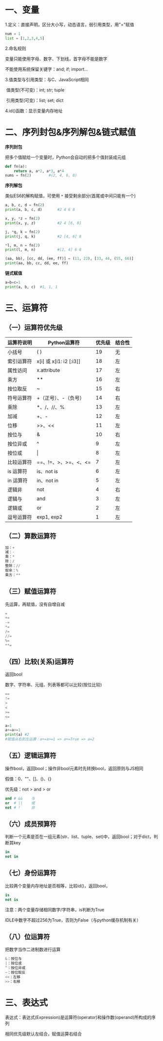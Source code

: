 # 一、变量

1.定义：直接声明，区分大小写，动态语言，弱引用类型，用"="赋值

```python
num = 1
list = [1,2,3,4,5]
```

2.命名规则

变量只能使用字母、数字、下划线，首字母不能是数字

不能使用系统保留关键字：and; if; import...

3.值类型与引用类型：与C、JavaScript相同

​	值类型(不可变)：int; str; tuple

​	引用类型(可变)：list; set; dict

4.id()函数：显示变量内存地址



# 二、序列封包&序列解包&链式赋值

**序列封包**

把多个值赋给一个变量时，Python会自动的把多个值封装成元组

```python
def fn(a):
    return a, a*2, a*3, a*4
nums = fn(2)		#(2, 4, 6, 8)
```

**序列解包**

类似ES6的解构赋值，可使用 ``*`` 接受剩余部分(首尾或中间只能有一个)

```python
a, b, c, d = fn(2)
print(a, b, c, d)		#2 4 6 8

x, y, *z = fn(2)
print(x, y, z)			#2 4 [6, 8]

j, *q, k = fn(2)
print(j, q, k)			#2 [4, 6] 8

*l, m, n = fn(2)
print(l, m, n)			#[2, 4] 6 8

(aa, bb), [cc, dd, (ee, ff)] = (11, 22), [33, 44, (55, 66)]
print(aa, bb, cc, dd, ee, ff)
```

**链式赋值**

```python
a=b=c=1
print(a, b, c)  #1, 1, 1
```



# 三、运算符

## （一）运算符优先级

| 运算符说明 | Python运算符            | 优先级 | 结合性 |
| ---------- | ----------------------- | ------ | ------ |
| 小括号     | ( )                     | 19     | 无     |
| 索引运算符 | x[i] 或 x[i1: i2 [:i3]] | 18     | 左     |
| 属性访问   | x.attribute             | 17     | 左     |
| 乘方       | **                      | 16     | 左     |
| 按位取反   | ~                       | 15     | 右     |
| 符号运算符 | +（正号）、-（负号）    | 14     | 右     |
| 乘除       | *、/、//、%             | 13     | 左     |
| 加减       | +、-                    | 12     | 左     |
| 位移       | >>、<<                  | 11     | 左     |
| 按位与     | &                       | 10     | 右     |
| 按位异或   | ^                       | 9      | 左     |
| 按位或     | \|                      | 8      | 左     |
| 比较运算符 | ==、!=、>、>=、<、<=    | 7      | 左     |
| is 运算符  | is、not is              | 6      | 左     |
| in 运算符  | in、not in              | 5      | 左     |
| 逻辑非     | not                     | 4      | 右     |
| 逻辑与     | and                     | 3      | 左     |
| 逻辑或     | or                      | 2      | 左     |
| 逗号运算符 | exp1, exp2              | 1      | 左     |

## （二）算数运算符

```python
加：+
减：-
乘：*
除：/
整除：//
取余：%
乘方：**
```

## （三）赋值运算符

先运算，再赋值，没有自增自减

```python
=
+=
-=
*=
/=
//=
%=
**=
```

## （四）比较(关系)运算符

返回bool

数字、字符串、元组、列表等都可以比较(按位比较)

```python
==
!=
>
<
>=
<=
```

```python
a=1
a+=a>=1
print(a) #2
#赋值从右到左运算：a+=a>=1 => a+=True => a=2
```

## （五）逻辑运算符

操作bool，返回bool；操作非bool元素时先转换bool，返回原则与JS相同

假值：0、""、[]、()、{}

优先级：not > and > or

```python
and	# &&	与
or	# ||	或
not	# !		非
```

## （六）成员预算符

判断一个元素是否在一组元素(str、list、tuple、set)中，返回bool；对于dict，判断其key

```python
in
not in
```

## （七）身份运算符

比较两个变量内存地址是否相等，比较id()，返回bool，

```python
is
not is
```

注意：两个变量存储相同数字/字符串，is判断为True

IDLE中数字不超过256为True，否则为False（与python缓存机制有关）

## （八）位运算符

把数字当作二进制数进行运算

```python
&：按位与
|：按位或
^：按位异或
~：按位取反
<<：左移
>>：右移
```



# 三、表达式

表达式：表达式(Expression)是运算符(operator)和操作数(operand)所构成的序列

相同优先级默认左结合，赋值运算右结合